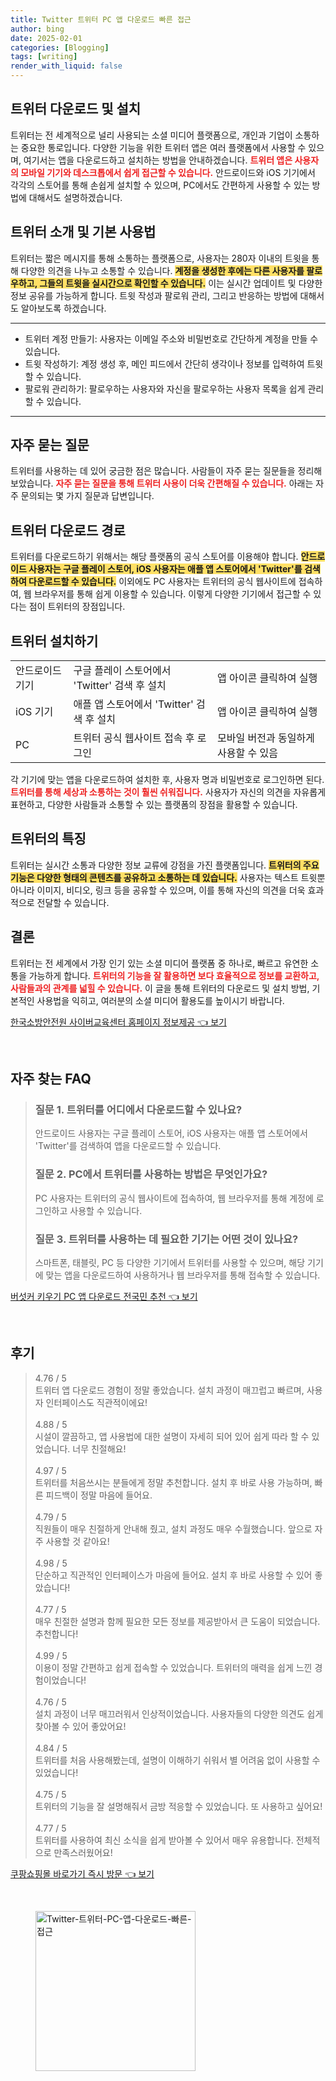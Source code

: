 ```yaml
---
title: Twitter 트위터 PC 앱 다운로드 빠른 접근
author: bing
date: 2025-02-01
categories: [Blogging]
tags: [writing]
render_with_liquid: false
---
```



<h2 id='트위터_다운로드_및_설치'>트위터 다운로드 및 설치</h2>

<p>트위터는 전 세계적으로 널리 사용되는 소셜 미디어 플랫폼으로, 개인과 기업이 소통하는 중요한 통로입니다. 다양한 기능을 위한 트위터 앱은 여러 플랫폼에서 사용할 수 있으며, 여기서는 앱을 다운로드하고 설치하는 방법을 안내하겠습니다. <b><span style="color: #ee2323;">트위터 앱은 사용자의 모바일 기기와 데스크톱에서 쉽게 접근할 수 있습니다.</span></b> 안드로이드와 iOS 기기에서 각각의 스토어를 통해 손쉽게 설치할 수 있으며, PC에서도 간편하게 사용할 수 있는 방법에 대해서도 설명하겠습니다.</p>

<h2 id='트위터_소개_및_기본_사용법'>트위터 소개 및 기본 사용법</h2>

<p>트위터는 짧은 메시지를 통해 소통하는 플랫폼으로, 사용자는 280자 이내의 트윗을 통해 다양한 의견을 나누고 소통할 수 있습니다. <b><span style="background-color: #ffe066;">계정을 생성한 후에는 다른 사용자를 팔로우하고, 그들의 트윗을 실시간으로 확인할 수 있습니다.</span></b> 이는 실시간 업데이트 및 다양한 정보 공유를 가능하게 합니다. 트윗 작성과 팔로워 관리, 그리고 반응하는 방법에 대해서도 알아보도록 하겠습니다.</p>

<hr />

<ul>
    <li>트위터 계정 만들기: 사용자는 이메일 주소와 비밀번호로 간단하게 계정을 만들 수 있습니다.</li>
    <li>트윗 작성하기: 계정 생성 후, 메인 피드에서 간단히 생각이나 정보를 입력하여 트윗할 수 있습니다.</li>
    <li>팔로워 관리하기: 팔로우하는 사용자와 자신을 팔로우하는 사용자 목록을 쉽게 관리할 수 있습니다.</li>
</ul>

<hr />

<h2 id='자주_묻는_질문'>자주 묻는 질문</h2>

<p>트위터를 사용하는 데 있어 궁금한 점은 많습니다. 사람들이 자주 묻는 질문들을 정리해 보았습니다. <b><span style="color: #ee2323;">자주 묻는 질문을 통해 트위터 사용이 더욱 간편해질 수 있습니다.</span></b> 아래는 자주 문의되는 몇 가지 질문과 답변입니다.</p>

<h2 id='트위터_다운로드_경로'>트위터 다운로드 경로</h2>

<p>트위터를 다운로드하기 위해서는 해당 플랫폼의 공식 스토어를 이용해야 합니다. <b><span style="background-color: #ffe066;">안드로이드 사용자는 구글 플레이 스토어, iOS 사용자는 애플 앱 스토어에서 'Twitter'를 검색하여 다운로드할 수 있습니다.</span></b> 이외에도 PC 사용자는 트위터의 공식 웹사이트에 접속하여, 웹 브라우저를 통해 쉽게 이용할 수 있습니다. 이렇게 다양한 기기에서 접근할 수 있다는 점이 트위터의 장점입니다.</p>

<h2 id='트위터_설치하기'>트위터 설치하기</h2>

<table>
    <tr>
        <td>안드로이드 기기</td>
        <td>구글 플레이 스토어에서 'Twitter' 검색 후 설치</td>
        <td>앱 아이콘 클릭하여 실행</td>
    </tr>
    <tr>
        <td>iOS 기기</td>
        <td>애플 앱 스토어에서 'Twitter' 검색 후 설치</td>
        <td>앱 아이콘 클릭하여 실행</td>
    </tr>
    <tr>
        <td>PC</td>
        <td>트위터 공식 웹사이트 접속 후 로그인</td>
        <td>모바일 버전과 동일하게 사용할 수 있음</td>
    </tr>
</table>

<p>각 기기에 맞는 앱을 다운로드하여 설치한 후, 사용자 명과 비밀번호로 로그인하면 된다. <b><span style="color: #ee2323;">트위터를 통해 세상과 소통하는 것이 훨씬 쉬워집니다.</span></b> 사용자가 자신의 의견을 자유롭게 표현하고, 다양한 사람들과 소통할 수 있는 플랫폼의 장점을 활용할 수 있습니다.</p>

<h2 id='트위터_특징'>트위터의 특징</h2>

<p>트위터는 실시간 소통과 다양한 정보 교류에 강점을 가진 플랫폼입니다. <b><span style="background-color: #ffe066;">트위터의 주요 기능은 다양한 형태의 콘텐츠를 공유하고 소통하는 데 있습니다.</span></b> 사용자는 텍스트 트윗뿐 아니라 이미지, 비디오, 링크 등을 공유할 수 있으며, 이를 통해 자신의 의견을 더욱 효과적으로 전달할 수 있습니다.</p>

<h2 id='결론'>결론</h2>

<p>트위터는 전 세계에서 가장 인기 있는 소셜 미디어 플랫폼 중 하나로, 빠르고 유연한 소통을 가능하게 합니다. <b><span style="color: #ee2323;">트위터의 기능을 잘 활용하면 보다 효율적으로 정보를 교환하고, 사람들과의 관계를 넓힐 수 있습니다.</span></b> 이 글을 통해 트위터의 다운로드 및 설치 방법, 기본적인 사용법을 익히고, 여러분의 소셜 미디어 활용도를 높이시기 바랍니다.</p>


<p><a class="click-button" title="한국소방안전원 사이버교육센터 홈페이지 정보제공" href="https://greenforu.github.io/posts/%ED%95%9C%EA%B5%AD%EC%86%8C%EB%B0%A9%EC%95%88%EC%A0%84%EC%9B%90-%EC%82%AC%EC%9D%B4%EB%B2%84%EA%B5%90%EC%9C%A1%EC%84%BC%ED%84%B0-%ED%99%88%ED%8E%98%EC%9D%B4%EC%A7%80-%EC%A0%95%EB%B3%B4%EC%A0%9C%EA%B3%B5/" rel="dofollow">한국소방안전원 사이버교육센터 홈페이지 정보제공 👈 보기</a></p><br>
<h2 id='자주_찾는_FAQ'>자주 찾는 FAQ</h2>
<div itemscope="" itemtype="https://schema.org/FAQPage"> 
<blockquote> 
<div itemscope="" itemprop="mainEntity" itemtype="https://schema.org/Question"> 
<h3 itemprop="name">질문 1. 트위터를 어디에서 다운로드할 수 있나요?</h3> 
<div itemscope="" itemprop="acceptedAnswer" itemtype="https://schema.org/Answer"> 
<span itemprop="text"> 
<p>안드로이드 사용자는 구글 플레이 스토어, iOS 사용자는 애플 앱 스토어에서 'Twitter'를 검색하여 앱을 다운로드할 수 있습니다.</p> 
</span> 
</div> 
</div> 
<div itemscope="" itemprop="mainEntity" itemtype="https://schema.org/Question"> 
<h3 itemprop="name">질문 2. PC에서 트위터를 사용하는 방법은 무엇인가요?</h3> 
<div itemscope="" itemprop="acceptedAnswer" itemtype="https://schema.org/Answer"> 
<span itemprop="text"> 
<p>PC 사용자는 트위터의 공식 웹사이트에 접속하여, 웹 브라우저를 통해 계정에 로그인하고 사용할 수 있습니다.</p> 
</span> 
</div> 
</div> 
<div itemscope="" itemprop="mainEntity" itemtype="https://schema.org/Question"> 
<h3 itemprop="name">질문 3. 트위터를 사용하는 데 필요한 기기는 어떤 것이 있나요?</h3> 
<div itemscope="" itemprop="acceptedAnswer" itemtype="https://schema.org/Answer"> 
<span itemprop="text"> 
<p>스마트폰, 태블릿, PC 등 다양한 기기에서 트위터를 사용할 수 있으며, 해당 기기에 맞는 앱을 다운로드하여 사용하거나 웹 브라우저를 통해 접속할 수 있습니다.</p> 
</span> 
</div> 
</div> 
</blockquote> 
</div>
<p><a class="click-button" title="버섯커 키우기 PC 앱 다운로드 전국민 추천" href="https://greenforu.github.io/posts/%EB%B2%84%EC%84%AF%EC%BB%A4-%ED%82%A4%EC%9A%B0%EA%B8%B0-PC-%EC%95%B1-%EB%8B%A4%EC%9A%B4%EB%A1%9C%EB%93%9C-%EC%A0%84%EA%B5%AD%EB%AF%BC-%EC%B6%94%EC%B2%9C/" rel="dofollow">버섯커 키우기 PC 앱 다운로드 전국민 추천 👈 보기</a></p><br>
<h2 id='후기'>후기</h2>
<div itemscope itemtype="https://schema.org/Product">
  <blockquote>
  <div itemprop="review" itemscope itemtype="https://schema.org/Review">
      <div itemprop="reviewRating" itemscope itemtype="https://schema.org/Rating"> <span itemprop="ratingValue">4.76</span> / <span itemprop="bestRating">5</span> </div>
      <span itemprop="reviewBody">트위터 앱 다운로드 경험이 정말 좋았습니다. 설치 과정이 매끄럽고 빠르며, 사용자 인터페이스도 직관적이에요!</span>
  </div>
  <br>
  <div itemprop="review" itemscope itemtype="https://schema.org/Review">
      <div itemprop="reviewRating" itemscope itemtype="https://schema.org/Rating"> <span itemprop="ratingValue">4.88</span> / <span itemprop="bestRating">5</span> </div>
      <span itemprop="reviewBody">시설이 깔끔하고, 앱 사용법에 대한 설명이 자세히 되어 있어 쉽게 따라 할 수 있었습니다. 너무 친절해요!</span>
  </div>
  <br>
  <div itemprop="review" itemscope itemtype="https://schema.org/Review">
      <div itemprop="reviewRating" itemscope itemtype="https://schema.org/Rating"> <span itemprop="ratingValue">4.97</span> / <span itemprop="bestRating">5</span> </div>
      <span itemprop="reviewBody">트위터를 처음쓰시는 분들에게 정말 추천합니다. 설치 후 바로 사용 가능하며, 빠른 피드백이 정말 마음에 들어요.</span>
  </div>
  <br>
  <div itemprop="review" itemscope itemtype="https://schema.org/Review">
      <div itemprop="reviewRating" itemscope itemtype="https://schema.org/Rating"> <span itemprop="ratingValue">4.79</span> / <span itemprop="bestRating">5</span> </div>
      <span itemprop="reviewBody">직원들이 매우 친절하게 안내해 줬고, 설치 과정도 매우 수월했습니다. 앞으로 자주 사용할 것 같아요!</span>
  </div>
  <br>
  <div itemprop="review" itemscope itemtype="https://schema.org/Review">
      <div itemprop="reviewRating" itemscope itemtype="https://schema.org/Rating"> <span itemprop="ratingValue">4.98</span> / <span itemprop="bestRating">5</span> </div>
      <span itemprop="reviewBody">단순하고 직관적인 인터페이스가 마음에 들어요. 설치 후 바로 사용할 수 있어 좋았습니다!</span>
  </div>
  <br>
  <div itemprop="review" itemscope itemtype="https://schema.org/Review">
      <div itemprop="reviewRating" itemscope itemtype="https://schema.org/Rating"> <span itemprop="ratingValue">4.77</span> / <span itemprop="bestRating">5</span> </div>
      <span itemprop="reviewBody">매우 친절한 설명과 함께 필요한 모든 정보를 제공받아서 큰 도움이 되었습니다. 추천합니다!</span>
  </div>
  <br>
  <div itemprop="review" itemscope itemtype="https://schema.org/Review">
      <div itemprop="reviewRating" itemscope itemtype="https://schema.org/Rating"> <span itemprop="ratingValue">4.99</span> / <span itemprop="bestRating">5</span> </div>
      <span itemprop="reviewBody">이용이 정말 간편하고 쉽게 접속할 수 있었습니다. 트위터의 매력을 쉽게 느낀 경험이었습니다!</span>
  </div>
  <br>
  <div itemprop="review" itemscope itemtype="https://schema.org/Review">
      <div itemprop="reviewRating" itemscope itemtype="https://schema.org/Rating"> <span itemprop="ratingValue">4.76</span> / <span itemprop="bestRating">5</span> </div>
      <span itemprop="reviewBody">설치 과정이 너무 매끄러워서 인상적이었습니다. 사용자들의 다양한 의견도 쉽게 찾아볼 수 있어 좋았어요!</span>
  </div>
  <br>
  <div itemprop="review" itemscope itemtype="https://schema.org/Review">
      <div itemprop="reviewRating" itemscope itemtype="https://schema.org/Rating"> <span itemprop="ratingValue">4.84</span> / <span itemprop="bestRating">5</span> </div>
      <span itemprop="reviewBody">트위터를 처음 사용해봤는데, 설명이 이해하기 쉬워서 별 어려움 없이 사용할 수 있었습니다!</span>
  </div>
  <br>
  <div itemprop="review" itemscope itemtype="https://schema.org/Review">
      <div itemprop="reviewRating" itemscope itemtype="https://schema.org/Rating"> <span itemprop="ratingValue">4.75</span> / <span itemprop="bestRating">5</span> </div>
      <span itemprop="reviewBody">트위터의 기능을 잘 설명해줘서 금방 적응할 수 있었습니다. 또 사용하고 싶어요!</span>
  </div>
  <br>
  <div itemprop="review" itemscope itemtype="https://schema.org/Review">
      <div itemprop="reviewRating" itemscope itemtype="https://schema.org/Rating"> <span itemprop="ratingValue">4.77</span> / <span itemprop="bestRating">5</span> </div>
      <span itemprop="reviewBody">트위터를 사용하여 최신 소식을 쉽게 받아볼 수 있어서 매우 유용합니다. 전체적으로 만족스러웠어요!</span>
  </div>
  </blockquote>
</div>
<p><a class="click-button" title="쿠팡쇼핑몰 바로가기 즉시 방문" href="https://greenforu.github.io/posts/%EC%BF%A0%ED%8C%A1%EC%87%BC%ED%95%91%EB%AA%B0-%EB%B0%94%EB%A1%9C%EA%B0%80%EA%B8%B0-%EC%A6%89%EC%8B%9C-%EB%B0%A9%EB%AC%B8/" rel="dofollow">쿠팡쇼핑몰 바로가기 즉시 방문 👈 보기</a></p><br>
<figure class="image"><img src="https://greenforu.github.io/assets/img/thumbnail/Twitter-트위터-PC-앱-다운로드-빠른-접근.webp" alt="Twitter-트위터-PC-앱-다운로드-빠른-접근" width="256" height="256"></figure>